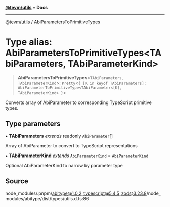 [**@tevm/utils**](../README.md) • **Docs**

***

[@tevm/utils](../globals.md) / AbiParametersToPrimitiveTypes

# Type alias: AbiParametersToPrimitiveTypes\<TAbiParameters, TAbiParameterKind\>

> **AbiParametersToPrimitiveTypes**\<`TAbiParameters`, `TAbiParameterKind`\>: `Pretty`\<`{ [K in keyof TAbiParameters]: AbiParameterToPrimitiveType<TAbiParameters[K], TAbiParameterKind> }`\>

Converts array of AbiParameter to corresponding TypeScript primitive types.

## Type parameters

• **TAbiParameters** *extends* readonly `AbiParameter`[]

Array of AbiParameter to convert to TypeScript representations

• **TAbiParameterKind** *extends* `AbiParameterKind` = `AbiParameterKind`

Optional AbiParameterKind to narrow by parameter type

## Source

node\_modules/.pnpm/abitype@1.0.2\_typescript@5.4.5\_zod@3.23.8/node\_modules/abitype/dist/types/utils.d.ts:86
